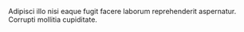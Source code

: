 Adipisci illo nisi eaque fugit facere laborum reprehenderit aspernatur. Corrupti mollitia cupiditate.